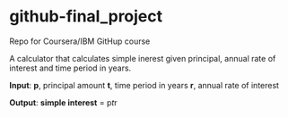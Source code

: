 # github-final_project
Repo for Coursera/IBM GitHup course

A calculator that calculates simple inerest given principal, annual rate of interest and time period in years.

**Input**:
  **p**, principal amount
  **t**, time period in years
  **r**, annual rate of interest
 
**Output**:
**simple interest** = p*t*r
